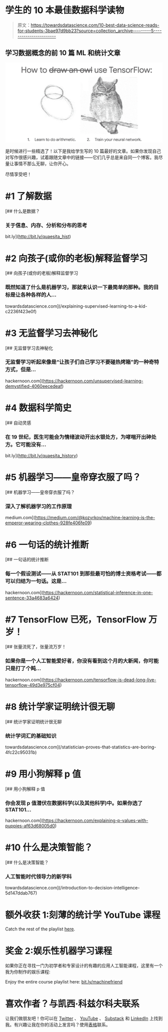 # 学生的 10 本最佳数据科学读物

> 原文：<https://towardsdatascience.com/10-best-data-science-reads-for-students-3bae97d9bb23?source=collection_archive---------5----------------------->

## 学习数据概念的前 10 篇 ML 和统计文章

![](img/3fe1d86976362fd7fbf51a52d1be0552.png)

是时候进行一些精选了！以下是我给学生写的 10 篇最好的文章。如果你发现自己对写作很感兴趣，试着跟随文章中的链接——它们几乎总是来自同一个博客。我尽量让事情不那么无聊，让你开心。

尽情享受吧！

# #1 了解数据

[](http://bit.ly/quaesita_hist) [## 什么是数据？

### 关于信息、内存、分析和分布的思考

bit.ly](http://bit.ly/quaesita_hist) 

# #2 向孩子(或你的老板)解释监督学习

[](/explaining-supervised-learning-to-a-kid-c2236f423e0f) [## 向孩子(或你的老板)解释监督学习

### 既然知道了什么是机器学习，那就来认识一下最简单的那种。我的目标是让各种各样的人…

towardsdatascience.com](/explaining-supervised-learning-to-a-kid-c2236f423e0f) 

# #3 无监督学习去神秘化

[](https://hackernoon.com/unsupervised-learning-demystified-4060eecedeaf) [## 无监督学习去神秘化

### 无监督学习听起来像是“让孩子们自己学习不要碰热烤箱”的一种奇特方式，但是…

hackernoon.com](https://hackernoon.com/unsupervised-learning-demystified-4060eecedeaf) 

# #4 数据科学简史

[](http://bit.ly/quaesita_history) [## 自动灵感

### 在 19 世纪，医生可能会为情绪波动开出水银处方，为哮喘开出砷处方。它可能没有…

bit.ly](http://bit.ly/quaesita_history) 

# #5 机器学习——皇帝穿衣服了吗？

[](https://medium.com/@kozyrkov/machine-learning-is-the-emperor-wearing-clothes-928fe406fe09) [## 机器学习——皇帝穿衣服了吗？

### 深入了解机器学习的工作原理

medium.com](https://medium.com/@kozyrkov/machine-learning-is-the-emperor-wearing-clothes-928fe406fe09) 

# #6 一句话的统计推断

[](https://hackernoon.com/statistical-inference-in-one-sentence-33a4683a6424) [## 一句话的统计推断

### 每一个假设测试——从 STAT101 到那些最可怕的博士资格考试——都可以归结为一句话。这是…

hackernoon.com](https://hackernoon.com/statistical-inference-in-one-sentence-33a4683a6424) 

# #7 TensorFlow 已死，TensorFlow 万岁！

[](https://hackernoon.com/tensorflow-is-dead-long-live-tensorflow-49d3e975cf04) [## 张量流死了，张量流万岁！

### 如果你是一个人工智能爱好者，你没有看到这个月的大新闻，你可能只是打了个盹…

hackernoon.com](https://hackernoon.com/tensorflow-is-dead-long-live-tensorflow-49d3e975cf04) 

# #8 统计学家证明统计很无聊

[](/statistician-proves-that-statistics-are-boring-4fc22c95031b) [## 统计学家证明统计很无聊

### 统计学词汇的基础知识

towardsdatascience.com](/statistician-proves-that-statistics-are-boring-4fc22c95031b) 

# #9 用小狗解释 p 值

[](https://hackernoon.com/explaining-p-values-with-puppies-af63d68005d0) [## 用小狗解释 p 值

### 你会发现 p 值潜伏在数据科学(以及其他科学)中。如果你选了 STAT101…

hackernoon.com](https://hackernoon.com/explaining-p-values-with-puppies-af63d68005d0) 

# #10 什么是决策智能？

[](/introduction-to-decision-intelligence-5d147ddab767) [## 什么是决策智能？

### 人工智能时代领导力的新学科

towardsdatascience.com](/introduction-to-decision-intelligence-5d147ddab767) 

# 额外收获 1:刻薄的统计学 YouTube 课程

Catch the rest of the playlist [here](http://bit.ly/statthinking).

# 奖金 2:娱乐性机器学习课程

如果你正在寻找一门为初学者和专家设计的有趣的应用人工智能课程，这里有一个我为你制作的娱乐课程:

Enjoy the entire course playlist here: [bit.ly/machinefriend](http://bit.ly/machinefriend)

# 喜欢作者？与凯西·科兹尔科夫联系

让我们做朋友吧！你可以在 [Twitter](https://twitter.com/quaesita) 、 [YouTube](https://www.youtube.com/channel/UCbOX--VOebPe-MMRkatFRxw) 、 [Substack](http://decision.substack.com) 和 [LinkedIn](https://www.linkedin.com/in/kozyrkov/) 上找到我。有兴趣让我在你的活动上发言吗？使用[表格](http://bit.ly/makecassietalk)联系。